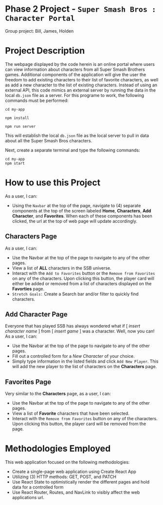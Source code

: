 # Phase 2 Project - `Super Smash Bros : Character Portal`
Group project: Bill, James, Holden

# Project Description
The webpage displayed by the code herein is an online portal where users can view information about characters from all Super Smash Brothers games. Additional components of the application will give the user the freedom to add existing characters to their list of favorite characters, as well as add a new character to the list of existing characters. Instead of using an external API, this code mimics an external server by running the data in the local `db.json` file as a server. For this programe to work, the following commands must be performed:

```
cd my-app
```
```
npm install
```
```
npm run server
```
This will establish the local `db.json` file as the local server to pull in data about all the Super Smash Bros characters.

Next, create a separate terminal and type the following commands:
```
cd my-app
npm start
```
# How to use this Project
As a user, I can:
* Using the `Navbar` at the top of the page, navigate to (4) separate components at the top of the screen labeled **Home**, **Characters**, **Add Character**, and **Favorites**. When each of these components has been clicked, the url at the top of web page will update accordingly.
## Characters Page
As a user, I can:
* Use the Navbar at the top of the page to navigate to any of the other pages. 
* View a list of **ALL** characters in the SSB universe. 
* Interact with the `Add to Favorites` button or the `Remove from Favorites` on any of the characters. Upon clicking this button, the player card will either be added or removed from a list of characters displayed on the **Favorties** page. 
* `Stretch Goals:` Create a Search bar and/or filter to quickly find characters.
## Add Character Page
Everyone that has played SSB has always wondered what if [ *insert character name* ] from [ *insert game* ] was a character. Well, now you can! As a user, I can:
* Use the Navbar at the top of the page to navigate to any of the other pages.
* Fill out a controlled form for a *New Character* of your choice. 
* Simply type information in the listed fields and click `Add New Player`. This will add the new player to the list of characters on the **Characters** page.
## Favorites Page
Very similar to the **Characters** page, as a user, I can:
* Use the Navbar at the top of the page to navigate to any of the other pages. 
* View a list of **Favorite** characters that have been selected. 
* Interact with the `Remove from Favorites` button on any of the characters. Upon clicking this button, the player card will be removed from the page.

# Methodologies Employed
This web application focused on the following methodologies:

* Create a single-page web application using Create React App
* Utilizing (3) HTTP methods: GET, POST, and PATCH
* Use React State to optimistically render the different pages and hold data for a controlled form
* Use React Router, Routes, and NavLink to visibly affect the web applications url.